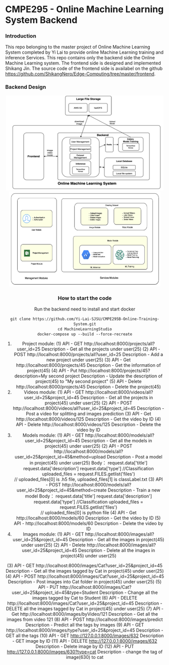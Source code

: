 # CMPE295 - Online Machine Learning System Backend

### Introduction
This repo belonging to the master project of Online Machine Learning System completed by Yi Lai to provide online Machine Learning training and inference Services.
This repo contains only the backend side the Online Machine Learning system. The frontend side is designed and implemented Shikang Jin. The source code of the frontend side is availabel on the github https://github.com/ShikangNero/Edge-Computing/tree/master/frontend. 

### Backend Design
<div align=center><img width="500" height="300" src="https://github.com/Yi-Lai-SJSU/CMPE295B-Online-Training-System/blob/master/media/overall-architecure.png"/><div>
<div align=center><img width="480" height="300" src="https://github.com/Yi-Lai-SJSU/CMPE295B-Online-Training-System/blob/master/media/Module%20Design.png"/><div>



### How to start the code
Run the backend need to install and start docker 
```
git clone https://github.com/Yi-Lai-SJSU/CMPE295B-Online-Training-System.git
cd MachineLearningStudio
docker-compose up --build --force-recreate
```










1. Project module:
(1) API  - GET   http://localhost:8000/projects/all?user_id=25
     Description - Get all the projects under user(25)
(2) API -  POST http://localhost:8000/projects/all?user_id=25
      Description - Add a new project under user(25)
(3) API -  Get http://localhost:8000/projects/45
      Description - Get the information of project(45) 
(4) API -  Put http://localhost:8000/projects/45?description=My second project
      Description - Update the description of project(45) to "My second project"
(5) API -  Delete http://localhost:8000/projects/45
      Description - Delete the project(45) 
2. Videos module:
            (1) API  - GET   http://localhost:8000/videos/all?user_id=25&project_id=45
     Description - Get all the projects in project(45) under user(25)
(2) API -  POST http://localhost:8000/videos/all?user_id=25&project_id=45
      Description - Post a video for splitting and images prediction
(3) API -  Get http://localhost:8000/videos/125
      Description - Get the video by ID
(4) API -  Delete http://localhost:8000/videos/125
      Description - Delete the video by ID  
3. Models module:
(1) API  - GET   http://localhost:8000/models/all?user_id=25&project_id=45
     Description - Get all the models in project(45) under user(25)
(2) API -  POST http://localhost:8000/models/all?user_id=25&project_id=45&method=upload
      Description - Post a model in project(45) under user(25)
      Body：
               request.data['title']  
               request.data['description']
               request.data['type']     //Classification
               uploaded_files = request.FILES.getlist('files')  
               //  uploaded_files[0] is .h5 file,  uploaded_files[1] is classLabel.txt
(3) API -  POST http://localhost:8000/models/all?user_id=25&project_id=45&method=create
      Description - Train a new model
      Body：
                request.data['title']
                request.data['description']
                request.data['type']   //Classification
                uploaded_files = request.FILES.getlist('files')  
                // uploaded_files[0] is python file
            (4) API -  Get http://localhost:8000/models/60
      Description - Get the video by ID
(5) API -  http://localhost:8000/models/60
      Description - Delete the video by ID  
4. Images module:
(1) API  - GET  http://localhost:8000/images/all?user_id=25&project_id=45
     Description - Get all the images in project(45) under user(25)
(2) API  - Delete  http://localhost:8000/images/all?user_id=25&project_id=45
     Description - Delete all the images in project(45) under user(25)

(3) API -  GET http://localhost:8000/images/Cat?user_id=25&project_id=45
      Description - Get all the images tagged by Cat in project(45) under user(25)
(4) API -  POST http://localhost:8000/images/Cat?user_id=25&project_id=45
      Description - Post images into Cat folder in project(45) under user(25)
(5) API -  PUT http://localhost:8000/images/Cat?user_id=25&project_id=45&type=Student
      Description - Change all the images tagged by Cat to Student
(6) API -  DELETE http://localhost:8000/images/Cat?user_id=25&project_id=45
      Description - DELETE all the images tagged by Cat in project(45) under user(25)
(7) API -  Get http://localhost:8000/images/byVideo/121
     Description - Get all the images from video 121
(8) API - POST http://localhost:8000/images/predict
     Description - Predict all the tags by images
(9) API - GET  http://localhost:8000/images/type?user_id=25&project_id=45
     Description - GET all the tags
(10) API - GET http://127.0.0.1:8000/images/632
       Description - GET image by ID
(11) API - DELETE http://127.0.0.1:8000/images/632
       Description - Delete image by ID
(12) API - PUT http://127.0.0.1:8000/images/630?type=cat
       Description - change the tag of image(630) to cat
